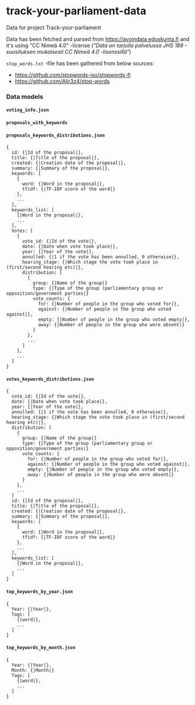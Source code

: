 # track-your-parliament-data

Data for project Track-your-parliament

Data has been fetched and parsed from https://avoindata.eduskunta.fi and it's using "CC Nimeä 4.0" -license (*"Data on tarjolla palvelussa JHS 189 -suosituksen mukaisesti CC Nimeä 4.0 -lisenssillä"*)

`stop_words.txt` -file has been gathered from below sources:
- https://github.com/stopwords-iso/stopwords-fi
- https://github.com/Alir3z4/stop-words

### Data models

#### `voting_info.json`

#### `proposals_with_keywords`

#### `proposals_keywords_distributions.json`

```
{
  id: {|Id of the proposal|},
  title: {|Title of the proposal|},
  created: {|Creation date of the proposal|},
  summary: {|Summary of the proposal|},
  keywords: [
    {
      word: {|Word in the proposal|},
      tfidf: {|TF-IDF score of the word|}
    },
    ...
  ],
  keywords_list: [
    {|Word in the proposal|},
    ...
  ],
  Votes: [
    {
      vote_id: {|Id of the vote|},
      date: {|Date when vote took place|},
      year: {|Year of the vote|},
      annulled: {|1 if the vote has been annulled, 0 otherwise|},
      hearing_stage: {|Which stage the vote took place in (first/second hearing etc)|},
      distribution: [
        {
          group: {|Name of the group|}
          type: {|Type of the group (parliamentary group or opposition/government parties|}
          vote_counts: {
            for: {|Number of people in the group who voted for|},
            against: {|Number of people in the group who voted against|},
            empty: {|Number of people in the group who voted empty|},
            away: {|Number of people in the group who were absent|}
          }
        },
        ...
      ]
    },
    ...
  ]
}
```

#### `votes_keywords_distributions.json`
```
{
  vote_id: {|Id of the vote|},
  date: {|Date when vote took place|},
  year: {|Year of the vote|},
  annulled: {|1 if the vote has been annulled, 0 otherwise|},
  hearing_stage: {|Which stage the vote took place in (first/second hearing etc)|},
  distribution: [
    {
      group: {|Name of the group|}
      type: {|Type of the group (parliamentary group or opposition/government parties|}
      vote_counts: {
        for: {|Number of people in the group who voted for|},
        against: {|Number of people in the group who voted against|},
        empty: {|Number of people in the group who voted empty|},
        away: {|Number of people in the group who were absent|}
      }
    },
    ...
  ]
  id: {|Id of the proposal|},
  title: {|Title of the proposal|},
  created: {|Creation date of the proposal|},
  summary: {|Summary of the proposal|},
  keywords: [
    {
      word: {|Word in the proposal|},
      tfidf: {|TF-IDF score of the word|}
    },
    ...
  ],
  keywords_list: [
    {|Word in the proposal|},
    ...
  ]
}
```

#### `top_keywords_by_year.json`
```
{
  Year: {|Year|},
  Tags: [
    {|word|},
    ...
  ]
}
```

#### `top_keywords_by_month.json`
```
{
  Year: {|Year|},
  Month: {|Month|}
  Tags: [
    {|word|},
    ...
  ]
}
```